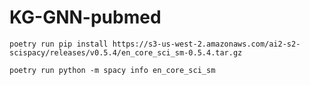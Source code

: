 # KG-GNN-pubmed

```
poetry run pip install https://s3-us-west-2.amazonaws.com/ai2-s2-scispacy/releases/v0.5.4/en_core_sci_sm-0.5.4.tar.gz
```

```
poetry run python -m spacy info en_core_sci_sm
```

